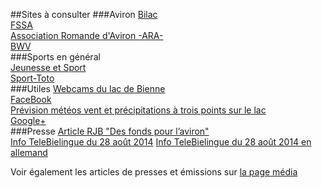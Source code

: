       
##Sites à consulter
###Aviron
[Bilac ](http://www.bilac.ch )  
[FSSA ](http://www.swissrowing.ch )  
[Association Romande d'Aviron -ARA-](http://www.aviron-ara.ch )  
[BWV](http://www.wassersportbern.ch)  
###Sports en général  
[Jeunesse et Sport ](http://www.baspo.ch )  
[Sport-Toto ](http://www.sport-toto.ch )  
###Utiles 
[Webcams du lac de Bienne ](http://cams.silentworx.ch )  
[FaceBook ](https://fr-fr.facebook.com/pages/Soci%C3%A9t%C3%A9-Nautique-Etoile-Bienne/103345723043455)  
[Prévision météos vent et précipitations à trois points sur le lac](Aviron/meteo#windguru)  
[Google+](https://plus.google.com/u/0/b/106967069295348667549/106967069295348667549/about )  
###Presse
[Article RJB "Des fonds pour l’aviron"](http://www.rjb.ch/rjb/Actualites/Regionale/20140615-Des-fonds-pour-l-aviron.html )  
[Info TeleBielingue du 28 août 2014](https://www.youtube.com/watch?v=h7cOKmAk5ng )
[Info TeleBielingue du 28 août 2014 en allemand](https://www.youtube.com/watch?v=rImkMqNotpA ) 

Voir également les articles de presses et émissions sur [la page média](club/media )
